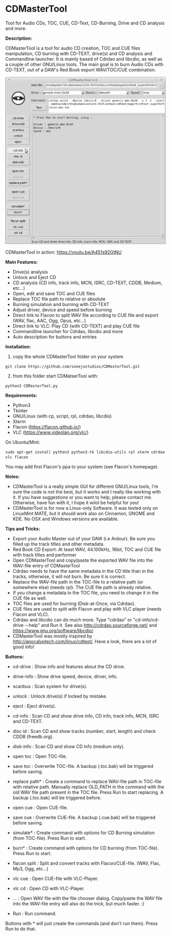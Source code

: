 # CDMasterTool
Tool for Audio CDs, TOC, CUE, CD-Text, CD-Burning, Drive and CD analysis and more.


__Description:__

CDMasterTool is a tool for audio CD creation, TOC and CUE files manipulation, CD burning with CD-TEXT, drive(s) and CD analysis and Commandline launcher. It is mainly based of Cdrdao and libcdio, as well as a couple of other GNU/Linux tools. The main goal is to burn Audio CDs with CD-TEXT, out of a DAW's Red Book export WAV/TOC/CUE combination.

![screenshot](https://github.com/sonejostudios/CDMasterTool/blob/master/CDMasterTool.png "CDMasterTool")

CDMasterTool in action: https://youtu.be/A4S1s92GtNU


__Main Features:__

* Drive(s) analysis
* Unlock and Eject CD
* CD analysis (CD info, track info, MCN, ISRC, CD-TEXT, CDDB, Medium, etc...)
* Open, edit and save TOC and CUE files
* Replace TOC file path to relative or absolute
* Burning simulation and burning with CD-TEXT
* Adjust driver, device and speed before burning
* Direct link to Flacon to split WAV file according to CUE file and export (WAV, flac, AAC, Ogg, Opus, etc...)
* Direct link to VLC: Play CD (with CD-TEXT) and play CUE file
* Commandline launcher for Cdrdao, libcdio and more
* Auto description for buttons and entries

  

__Installation:__

1. copy the whole CDMasterTool folder on your system
```
git clone https://github.com/sonejostudios/CDMasterTool.git
```

2. from this folder start CDMatserTool with: 
```
python3 CDMasterTool.py
```



__Requirements:__

* Python3
* Tkinter
* GNU/Linux (with cp, script, rpl, cdrdao, libcdio)
* Xterm
* Flacon (https://flacon.github.io/)
* VLC (https://www.videolan.org/vlc/)

On Ubuntu/Mint:
```
sudo apt-get install python3 python3-tk libcdio-utils rpl xterm cdrdao vlc flacon
```
You may add first Flacon's ppa to your system (see Flacon's homepage).


__Notes:__

* CDMasterTool is a really simple GUI for different GNU/Linux tools, I'm sure the code is not the best, but it works and I really like working with it. If you have suggestions or you want to help, please contact me. Otherwise, have fun with it, I hope it wilol be helpful for you!
* CDMasterTool is for now a Linux-only Software. It was tested only on LinuxMint MATE, but it should work also on Cinnamon, GNOME and KDE. No OSX and Windows versions are available.


__Tips and Tricks:__

* Export your Audio Master out of your DAW (i.e Ardour). Be sure you filled up the track titles and other metadata.
* Red Book CD Export: At least WAV, 44.100kHz, 16bit, TOC and CUE file with track titles and performer
* Open CDMasterTool and copy/paste the exported WAV file into the WAV-file entry of CDMasterTool
* Cdrdao needs to have the same metadata in the CD title than in the tracks, otherwise, it will not burn. Be sure it is correct.
* Replace the WAV-file path in the TOC-file to a relative path (or somewhere else) (needs rpl). The CUE file path is already relative.
* If you change a metadata in the TOC file, you need to change it in the CUE file as well.
* TOC files are used for burning (Disk-at-Once, via Cdrdao).
* CUE files are used to split with Flacon and play with VLC player (needs Flacon and VLC).
* Cdrdao and libcdio can do much more. Type "cdrdao" or "cd-info/cd-drive --help" and Run it. See also http://cdrdao.sourceforge.net/ and https://www.gnu.org/software/libcdio/
* CDMasterTool was mostly inspired by http://apocalyptech.com/linux/cdtext/. Have a look, there are a lot of good info!
 



__Buttons:__

* cd-drive : Show info and features about the CD drive.
* drive-info : Show drive speed, device, driver, info.
* scanbus : Scan system for drive(s).
* unlock : Unlock drive(s) if locked by mistake.
* eject : Eject drive(s).

* cd-info : Scan CD and show drive info, CD info, track info, MCN, ISRC and CD-TEXT.
* disc id : Scan CD and show tracks (number, start, length) and check CDDB (freedb.org).
* disk-info : Scan CD and show CD info (medium only).

* open toc : Open TOC-file.
* save toc : Overwrite TOC-file. A backup (.toc.bak) will be triggered before saving.
* replace path* : Create a command to replace WAV-file path in TOC-file with relative path. Manually replace OLD_PATH in the command with the old WAV file path present in the TOC file. Press Run to start replacing. A backup (.toc.bak) will be triggered before.

* open cue : Open CUE-file.
* save cue : Overwrite CUE-file. A backup (.cue.bak) will be triggered before saving.

* simulate* : Create command with options for CD Burning simulation (from TOC-file). Press Run to start.
* burn* : Create command with options for CD burning (from TOC-file). Press Run to start.

* flacon split : Split and convert tracks with Flacon/CUE-file. (WAV, Flac, Mp3, Ogg, etc...)
* vlc cue : Open CUE-file with VLC-Player.
* vlc cd : Open CD with VLC-Player.

* ... : Open WAV file with the file chooser dialog. Copy/paste the WAV file into the WAV-file entry will also do the trick, but much faster. :)
* Run : Run command.


Buttons with * will just create the commands (and don't run them). Press Run to do that.




